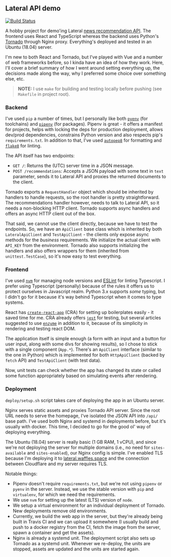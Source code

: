## Lateral API demo

[![Build Status](https://api.travis-ci.org/wafflespeanut/lateral-demo.svg?branch=master)](https://travis-ci.org/wafflespeanut/lateral-demo)

A hobby project for demo'ing Lateral [news recommendation API](https://lateral.io/docs/news-recommender/reference/#news-similar-to-text-post). The frontend uses React and TypeScript whereas the backend uses Python's [Tornado](https://www.tornadoweb.org/en/stable/) through Nginx proxy. Everything's deployed and tested in an Ubuntu (18.04) server.

I'm new to both React and Tornado, but I've played with Vue and a number of web frameworks before, so I kinda have an idea of how they work. Here, I'll cover a brief summary of how I went around setting everything up, the decisions made along the way, why I preferred some choice over something else, etc.

> **NOTE:** I use `make` for building and testing locally before pushing (see `Makefile` in project root).

### Backend

I've used `pip` a number of times, but I personally like both [`pyenv`](https://github.com/pyenv/pyenv) (for toolchains) and [`pipenv`](https://github.com/pypa/pipenv/) (for packages). Pipenv is great - it offers a manifest for projects, helps with locking the deps for production deployment, allows dev/prod dependencies, constrains Python version and also respects pip's `requirements.txt`. In addition to that, I've used [`autopep8`](https://github.com/hhatto/autopep8/) for formatting and [`flake8`](https://github.com/pycqa/flake8) for linting.

The API itself has two endpoints:

 - `GET /`: Returns the (UTC) server time in a JSON message.
 - `POST /recommendations`: Accepts a JSON payload with some text in `text` parameter, sends it to Lateral API and proxies the returned documents to the client.

Tornado exports a `RequestHandler` object which should be inherited by handlers to handle requests, so the root handler is pretty straightforward. The recommendations handler however, needs to talk to Lateral API, so it needs a non-blocking HTTP client. Tornado supports async handlers and offers an async HTTP client out of the box.

That said, we cannot use the client directly, because we have to test the endpoints. So, we have an `ApiClient` base class which is inherited by both `LateralApiClient` and `TestApiClient` - the clients only expose async methods for the *business* requirements. We initialize the actual client with `API_KEY` from the environment. Tornado also supports initializing the handlers and also offers wrappers for them (inherited from `unittest.TestCase`), so it's now easy to test everything.

### Frontend

I've used [`nvm`](https://github.com/nvm-sh/nvm) for managing node versions and [ESLint](https://eslint.org/) for linting Typescript. I prefer using Typescript (personally) because of the rules it offers us to protect ourselves in Javascript realm. Python 3.x supports *some* typing, but I didn't go for it because it's way behind Typescript when it comes to type systems.

React has [`create-react-app`](https://github.com/facebook/create-react-app) (CRA) for setting up boilerplates easily - it saved time for me. CRA already offers [`jest`](https://jestjs.io/) for testing, but several articles suggested to use [`enzyme`](https://github.com/airbnb/enzyme) in addition to it, because of its simplicity in rendering and testing react DOM.

The application itself is simple enough (a form with an input and a button for user input, along with some divs for showing results), so I chose to stick with a single component (`App.*`). There's an `ApiClient` interface (similar to the one in Python) which is implemented for both `HttpApiClient` (backed by `fetch` API) and `TestApiClient` (with test data).

Now, unit tests can check whether the app has changed its state or called some function appropriately based on simulating events after rendering.

### Deployment

`deploy/setup.sh` script takes care of deploying the app in an Ubuntu server.

Nginx serves static assets and proxies Tornado API server. Since the root URL needs to serve the homepage, I've isolated the JSON API into `/api/` base path. I've used both Nginx and systemd in deployments before, but it's usually with docker. This time, I decided to go for the good ol' way of deploying everything.

The Ubuntu (18.04) server is really basic (1 GB RAM, 1 vCPU), and since we're not deploying the server for multiple domains (i.e., no need for `sites-available` and `sites-enabled`), our Nginx config is simple. I've enabled TLS because I'm deploying it to [lateral.waffles.space](https://lateral.waffles.space/) and the connection between Cloudflare and my server requires TLS.

Notable things:

- Pipenv doesn't require `requirements.txt`, but we're not using `pipenv` or `pyenv` in the server. Instead, we use the stable version with `pip` and `virtualenv`, for which we need the requirements.
- We use `nvm` for setting up the latest (LTS) version of `node`.
- We setup a virtual environment for an individual deployment of Tornado. New deployments remove old environments.
- Currently, we build the web app in the server, but they're already being built in Travis CI and we can upload it somewhere (I usually build and push to a docker registry from the CI, fetch the image from the server, spawn a container and get the assets).
- Nginx is already a systemd unit. The deployment script also sets up Tornado as a systemd unit. Whenever we re-deploy, the units are stopped, assets are updated and the units are started again.
